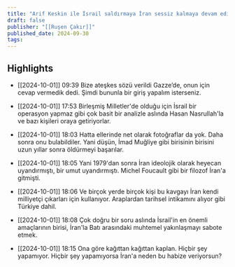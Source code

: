 ```yaml
---
title: "Arif Keskin ile İsrail saldırmaya İran sessiz kalmaya devam ediyor"
draft: false
publisher: "[[Ruşen Çakır]]"
published_date: 2024-09-30
tags:
---
```



## Highlights
* [[2024-10-01]] 09:39  Bize ateşkes sözü verildi Gazze’de, onun için cevap vermedik dedi. Şimdi bununla bir giriş yapalım isterseniz.

* [[2024-10-01]] 17:53  Birleşmiş Milletler'de olduğu için İsrail bir operasyon yapmaz gibi çok basit bir analizle aslında Hasan Nasrullah'la ve bazı kişileri oraya getiriyorlar.

* [[2024-10-01]] 18:03  Hatta ellerinde net olarak fotoğraflar da yok. Daha sonra onu bulabildiler. Yani düşün, İmad Muğliye gibi birisinin birisini uzun yıllar sonra öldürmeyi başarılar.

* [[2024-10-01]] 18:05  Yani 1979'dan sonra İran ideolojik olarak heyecan uyandırmıştı, bir umut uyandırmıştı. Michel Foucault gibi bir filozof İran'a gitmişti.

* [[2024-10-01]] 18:06  Ve birçok yerde birçok kişi bu kavgayı İran kendi milliyetçi çıkarları için kullanıyor. Araplardan tarihsel intikamını alıyor gibi Türkiye dahil.

* [[2024-10-01]] 18:08  Çok doğru bir soru aslında İsrail'in en önemli amaçlarının birisi, İran'la Batı arasındaki muhtemel yakınlaşmayı sabote etmek.

* [[2024-10-01]] 18:15  Ona göre kağıttan kağıttan kaplan. Hiçbir şey yapamıyor. Hiçbir şey yapamıyorsa İran'a neden bu habize veriyorsun?

